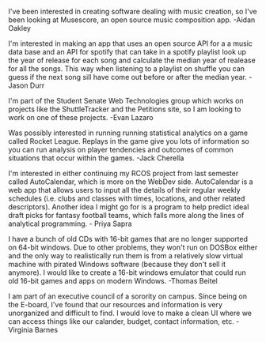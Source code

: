 I've been interested in creating software dealing with music creation, so I've been looking at Musescore, an open source music composition app. -Aidan Oakley  

I'm interested in making an app that uses an open source API for a a music data base and an API 
for spotify that can take in a spotify playlist look up the year of release for each song and 
calculate the median year of realease for all the songs.  This way when listening to a playlist
 on shuffle you can guess if the next song sill have come out before or after the median year.
 -Jason Durr

I'm part of the Student Senate Web Technologies group which works on projects like the ShuttleTracker and the Petitions site, so I am looking to work on one of these projects. -Evan Lazaro

Was possibly interested in running running statistical analytics on a game called Rocket League. Replays in the game give you lots of information so you can run analysis on player tendencies and outcomes of common situations that occur within the games. -Jack Cherella  

I'm interested in either continuing my RCOS project from last semester called AutoCalendar, which is more on the WebDev side. AutoCalendar is a web app that allows users to input all the details of their regular weekly schedules (i.e. clubs and classes with times, locations, and other related descriptors). Another idea I might go for is a program to help predict ideal draft picks for fantasy football teams, which falls more along the lines of analytical programming. - Priya Sapra

I have a bunch of old CDs with 16-bit games that are no longer supported on 64-bit windows. Due to other problems, they won't run on DOSBox either and the only way to realistically run them is from a relatively slow virtual machine with pirated Windows software (because they don't sell it anymore). I would like to create a 16-bit windows emulator that could run old 16-bit games and apps on modern Windows. -Thomas Beitel
 
I am part of an executive council of a sorority on campus. Since being on the E-board, I've found that our resources and information is very unorganized and difficult to find. I would love to make a clean UI where we can access things like our calander, budget, contact information, etc. - Virginia Barnes

